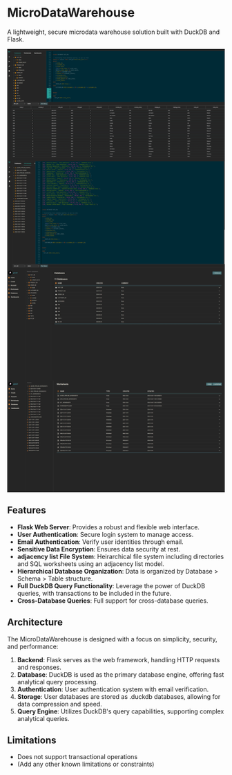 # MicroDataWarehouse

A lightweight, secure microdata warehouse solution built with DuckDB and Flask.


<div style="display: flex; justify-content: center; gap: 10px;">
  <img src="https://github.com/ConorWarrilow/flask_micro_datawarehouse/blob/main/assets/Screenshot%202024-10-04%20194530.jpg" alt="Description of image 1">
</div>


<div style="display: flex; justify-content: center; gap: 10px;">
  <img src="https://github.com/ConorWarrilow/flask_micro_datawarehouse/blob/main/assets/Screenshot%202024-10-04%20194646.jpg" alt="Description of image 1">
</div>


<div style="display: flex; justify-content: center; gap: 10px;">
  <img src="https://github.com/ConorWarrilow/flask_micro_datawarehouse/blob/main/assets/Screenshot%202024-10-04%20190707.jpg" alt="Description of image 1">
</div>


<div style="display: flex; justify-content: center; gap: 10px;">
  <img src="https://github.com/ConorWarrilow/flask_micro_datawarehouse/blob/main/assets/Screenshot%202024-10-04%20191210.jpg" alt="Description of image 1">
</div>




  








## Features
- **Flask Web Server**: Provides a robust and flexible web interface.
- **User Authentication**: Secure login system to manage access.
- **Email Authentication**: Verify user identities through email.
- **Sensitive Data Encryption**: Ensures data security at rest.
- **adjacency list File System**: Heirarchical file system including directories and SQL worksheets using an adjacency list model. 
- **Hierarchical Database Organization**: Data is organized by Database > Schema > Table structure.
- **Full DuckDB Query Functionality**: Leverage the power of DuckDB queries, with transactions to be included in the future.
- **Cross-Database Queries**: Full support for cross-database queries.

## Architecture

The MicroDataWarehouse is designed with a focus on simplicity, security, and performance:

1. **Backend**: Flask serves as the web framework, handling HTTP requests and responses.
2. **Database**: DuckDB is used as the primary database engine, offering fast analytical query processing.
3. **Authentication**: User authentication system with email verification.
4. **Storage**: User databases are stored as .duckdb databases, allowing for data compression and speed.
5. **Query Engine**: Utilizes DuckDB's query capabilities, supporting complex analytical queries.


## Limitations

- Does not support transactional operations
- (Add any other known limitations or constraints)


